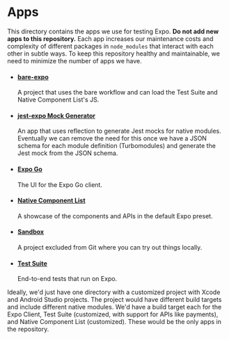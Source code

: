 # Apps

This directory contains the apps we use for testing Expo. **Do not add new apps to this repository.** Each app increases our maintenance costs and complexity of different packages in `node_modules` that interact with each other in subtle ways. To keep this repository healthy and maintainable, we need to minimize the number of apps we have.

- #### [bare-expo](https://github.com/expo/expo/tree/main/apps/bare-expo)
  A project that uses the bare workflow and can load the Test Suite and Native Component List's JS.
- #### [jest-expo Mock Generator](https://github.com/expo/expo/tree/main/apps/jest-expo-mock-generator)
  An app that uses reflection to generate Jest mocks for native modules. Eventually we can remove the need for this once we have a JSON schema for each module definition (Turbomodules) and generate the Jest mock from the JSON schema.
- #### [Expo Go](https://github.com/expo/expo/tree/main/apps/expo-go)
  The UI for the Expo Go client.
- #### [Native Component List](https://github.com/expo/expo/tree/main/apps/native-component-list)
  A showcase of the components and APIs in the default Expo preset.
- #### [Sandbox](https://github.com/expo/expo/tree/main/apps/sandbox)
  A project excluded from Git where you can try out things locally.
- #### [Test Suite](https://github.com/expo/expo/tree/main/apps/test-suite)
  End-to-end tests that run on Expo.

Ideally, we'd just have one directory with a customized project with Xcode and Android Studio projects. The project would have different build targets and include different native modules. We'd have a build target each for the Expo Client, Test Suite (customized, with support for APIs like payments), and Native Component List (customized). These would be the only apps in the repository.
